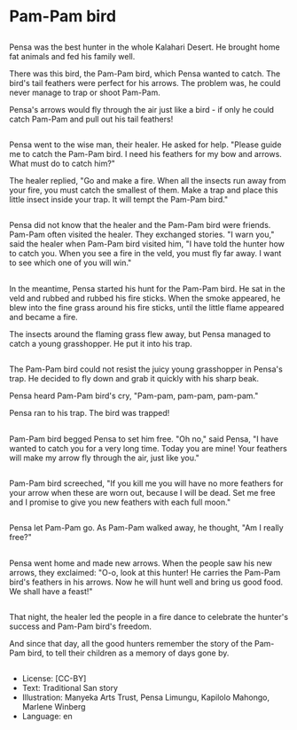 # Pam-Pam bird

##
Pensa was the best hunter in the whole Kalahari Desert. He brought home fat animals and fed his family well.

There was this bird, the Pam-Pam bird, which Pensa wanted to catch. The bird's tail feathers were perfect for his arrows. The problem was, he could never manage to trap or shoot Pam-Pam.

Pensa's arrows would fly through the air just like a bird - if only he could catch Pam-Pam and pull out his tail feathers!

##
Pensa went to the wise man, their healer. He asked for help. "Please guide me to catch the Pam-Pam bird. I need his feathers for my bow and arrows. What must do to catch him?"

The healer replied, "Go and make a fire. When all the insects run away from your fire, you must catch the smallest of them. Make a trap and place this little insect inside your trap. It will tempt the Pam-Pam bird."

##
Pensa did not know that the healer and the Pam-Pam bird were friends. Pam-Pam often visited the healer. They exchanged stories. "I warn you," said the healer when Pam-Pam bird visited him, "I have told the hunter how to catch you. When you see a fire in the veld, you must fly far away. I want to see which one of you will win."

##
In the meantime, Pensa started his hunt for the Pam-Pam bird. He sat in the veld and rubbed and rubbed his fire sticks. When the smoke appeared, he blew into the fine grass around his fire sticks, until the little flame appeared and became a fire.

The insects around the flaming grass flew away, but Pensa managed to catch a young grasshopper. He put it into his trap.

##
The Pam-Pam bird could not resist the juicy young grasshopper in Pensa's trap. He decided to fly down and grab it quickly with his sharp beak.

Pensa heard Pam-Pam bird's cry, "Pam-pam, pam-pam, pam-pam."

Pensa ran to his trap. The bird was trapped!

##
Pam-Pam bird begged Pensa to set him free. "Oh no," said Pensa, "I have wanted to catch you for a very long time. Today you are mine! Your feathers will make my arrow fly through the air, just like you."

##
Pam-Pam bird screeched, "If you kill me you will have no more feathers for your arrow when these are worn out, because I will be dead. Set me free and I promise to give you new feathers with each full moon."

##
Pensa let Pam-Pam go. As Pam-Pam walked away, he thought, "Am I really free?"

##
Pensa went home and made new arrows. When the people saw his new arrows, they exclaimed: "O-o, look at this hunter! He carries the Pam-Pam bird's feathers in his arrows. Now he will hunt well and bring us good food. We shall have a feast!"

##
That night, the healer led the people in a fire dance to celebrate the hunter's success and Pam-Pam bird's freedom.

And since that day, all the good hunters remember the story of the Pam-Pam bird, to tell their children as a memory of days gone by.

##
* License: [CC-BY]
* Text: Traditional San story
* Illustration: Manyeka Arts Trust, Pensa Limungu, Kapilolo Mahongo, Marlene Winberg
* Language: en
